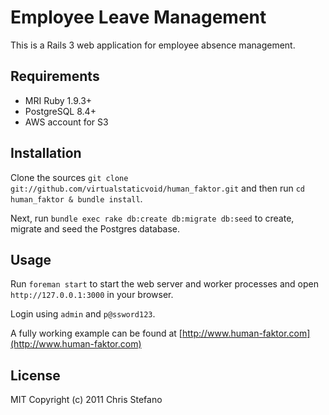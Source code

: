 # Employee Leave Management

This is a Rails 3 web application for employee absence management.

## Requirements

* MRI Ruby 1.9.3+
* PostgreSQL 8.4+
* AWS account for S3

## Installation

Clone the sources `git clone git://github.com/virtualstaticvoid/human_faktor.git` and then run `cd human_faktor & bundle install`.

Next, run `bundle exec rake db:create db:migrate db:seed` to create, migrate and seed the Postgres database.

## Usage

Run `foreman start` to start the web server and worker processes and open `http://127.0.0.1:3000` in your browser.

Login using `admin` and `p@ssword123`.

A fully working example can be found at [http://www.human-faktor.com](http://www.human-faktor.com)

## License
MIT Copyright (c) 2011 Chris Stefano
